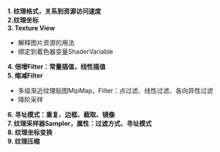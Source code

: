 **1. 纹理格式，关系到资源访问速度**  
**2.纹理坐标**  
**3. Texture View**  

* 解释图片资源的用法
* 绑定到着色器变量ShaderVariable  

**4. 倍增Filter：常量插值，线性插值**  
**5. 缩减Filter**  
* 多级渐近纹理贴图MipMap，Filter：点过滤、线性过滤、各向异性过滤  
* 降阶采样  

**6. 寻址模式：重复、边框、截取、镜像**  
**7. 纹理采样器Sampler，属性：过滤方式、寻址模式**  
**8. 纹理坐标变换**  
**9. 纹理压缩**


